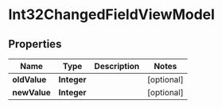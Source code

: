 

# Int32ChangedFieldViewModel


## Properties

| Name | Type | Description | Notes |
|------------ | ------------- | ------------- | -------------|
|**oldValue** | **Integer** |  |  [optional] |
|**newValue** | **Integer** |  |  [optional] |



